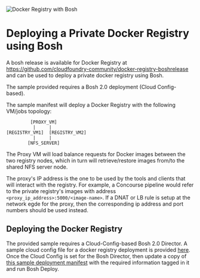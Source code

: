 ![Docker Registry with Bosh](https://raw.githubusercontent.com/pivotalservices/concourse-pipeline-samples/master/common/images/docker-and-bosh.jpg)

# Deploying a Private Docker Registry using Bosh

A bosh release is available for Docker Registry at https://github.com/cloudfoundry-community/docker-registry-boshrelease and can be used to deploy a private docker registry using Bosh.

The sample provided requires a Bosh 2.0 deployment (Cloud Config-based).

The sample manifest will deploy a Docker Registry with the following VM/jobs topology:

```
         [PROXY_VM]  
          |     |  
[REGISTRY_VM1]  [REGISTRY_VM2]  
          |     |  
        [NFS_SERVER]  
```

The Proxy VM will load balance requests for Docker images between the two registry nodes, which in turn will retrieve/restore images from/to the shared NFS server node.

The proxy's IP address is the one to be used by the tools and clients that will interact with the registry. For example, a Concourse pipeline would refer to the private registry's images with address ```<proxy_ip_address>:5000/<image-name>```. If a DNAT or LB rule is setup at the network egde for the proxy, then the corresponding ip address and port numbers should be used instead.

## Deploying the Docker Registry

The provided sample requires a Cloud-Config-based Bosh 2.0 Director. A sample cloud config file for a docker registry deployment is provided [here](https://github.com/pivotalservices/concourse-pipeline-samples/blob/master/private-docker-registry/docker-registry-release/cloud-config.yml).
Once the Cloud Config is set for the Bosh Director, then update a copy of [this sample deployment manifest](https://github.com/pivotalservices/concourse-pipeline-samples/blob/master/private-docker-registry/docker-registry-release/docker-registry.yml) with the required information tagged in it and run Bosh Deploy.
